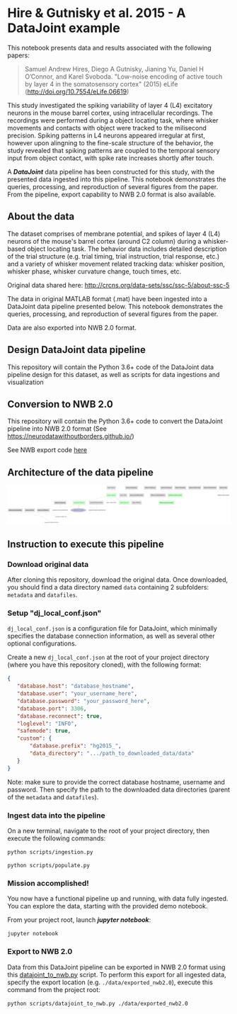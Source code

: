 # Hire & Gutnisky et al. 2015 - A DataJoint example

This notebook presents data and results associated with the following papers:
>Samuel Andrew Hires, Diego A Gutnisky, Jianing Yu, Daniel H O’Connor, and Karel Svoboda. "Low-noise encoding of active touch by
layer 4 in the somatosensory cortex" (2015) eLife (http://doi.org/10.7554/eLife.06619)

This study investigated the spiking variability of layer 4 (L4) excitatory neurons in the mouse barrel cortex, using intracellular recordings. The recordings were performed during a object locating task, where whisker movements and contacts with object were tracked to the milisecond precision. Spiking patterns in L4 neurons appeared irregular at first, however upon alingning to the fine-scale structure of the behavior, the study revealed that spiking patterns are coupled to the temporal sensory input from object contact, with spike rate increases shortly after touch.

A ***DataJoint*** data pipeline has been constructed for this study, with the presented data ingested into this pipeline. This notebook demonstrates the queries, processing, and reproduction of several figures from the paper. From the pipeline, export capability to NWB 2.0 format is also available.

## About the data

The dataset comprises of membrane potential, and spikes of layer 4 (L4) neurons of the mouse's barrel cortex (around C2 column) during a whisker-based object locating task. The behavior data includes detailed description of the trial structure (e.g. trial timing, trial instruction, trial response, etc.) and a variety of whisker movement related tracking data: whisker position, whisker phase, whisker curvature change, touch times, etc.

Original data shared here: http://crcns.org/data-sets/ssc/ssc-5/about-ssc-5

The data in original MATLAB format (.mat) have been ingested into a DataJoint data pipeline presented below. This notebook demonstrates the queries, processing, and reproduction of several figures from the paper. 

Data are also exported into NWB 2.0 format. 

## Design DataJoint data pipeline 
This repository will contain the Python 3.6+ code of the DataJoint data pipeline design for this dataset, as well as scripts for data ingestions and visualization

## Conversion to NWB 2.0
This repository will contain the Python 3.6+ code to convert the DataJoint pipeline into NWB 2.0 format (See https://neurodatawithoutborders.github.io/)

See NWB export code [here](../scripts/datajoint_to_nwb.py)

## Architecture of the data pipeline
![ERD of the entire data pipeline](images/all_erd.png)

## Instruction to execute this pipeline

### Download original data 

After cloning this repository, download the original data. Once downloaded, you should find a data directory
named `data` containing 2 subfolders: `metadata` and `datafiles`. 
 
### Setup "dj_local_conf.json"

`dj_local_conf.json` is a configuration file for DataJoint, which minimally specifies the
 database connection information, as well as several other optional configurations.
 
 Create a new `dj_local_conf.json` at the root of your project directory (where you have this repository cloned),
  with the following format:
 
 ```json
{
    "database.host": "database_hostname",
    "database.user": "your_username_here",
	"database.password": "your_password_here",
    "database.port": 3306,
    "database.reconnect": true,
    "loglevel": "INFO",
    "safemode": true,
    "custom": {
	    "database.prefix": "hg2015_",
        "data_directory": ".../path_to_downloaded_data/data"
    }
}
```

Note: make sure to provide the correct database hostname, username and password.
 Then specify the path to the downloaded data directories (parent of the `metadata` and `datafiles`).

### Ingest data into the pipeline

On a new terminal, navigate to the root of your project directory, then execute the following commands:

```
python scripts/ingestion.py
```

```
python scripts/populate.py
```

### Mission accomplished!
You now have a functional pipeline up and running, with data fully ingested.
 You can explore the data, starting with the provided demo notebook.
 
From your project root, launch ***jupyter notebook***:
```
jupyter notebook
```

### Export to NWB 2.0
Data from this DataJoint pipeline can be exported in NWB 2.0 format using this [datajoint_to_nwb.py](../scripts/datajoint_to_nwb.py) script. 
To perform this export for all ingested data, specify the export location (e.g. `./data/exported_nwb2.0`), execute this command from the project root:

```
python scripts/datajoint_to_nwb.py ./data/exported_nwb2.0
```

